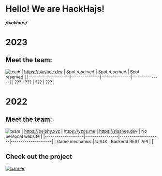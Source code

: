# Hello! We are HackHajs!
##### /hækhaɪs/
# 2023
## Meet the team:
![team](https://raw.githubusercontent.com/HackHajs/.github/main/profile/2023team.png)
| https://slushee.dev | Spot reserved | Spot reserved | Spot reserved |
|---------------------|---------------|---------------|---------------|
|         ???         |      ???      |      ???      |      ???      |

# 2022
## Meet the team:
![team](https://raw.githubusercontent.com/HackHajs/.github/main/profile/2022team.png)
| https://peiphy.xyz | https://yzde.me | https://slushee.dev | No personal website |
|--------------------|-----------------|---------------------|---------------------|
| Game mechanics     | UI/UX           | Backend REST API    |                     |
## Check out the project
[![banner](https://d112y698adiu2z.cloudfront.net/photos/production/software_thumbnail_photos/002/478/991/datas/medium.jpeg)](https://github.com/HackHajs/FlightSpace)
